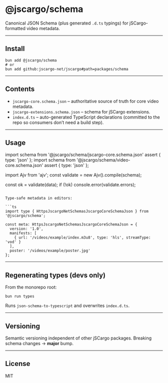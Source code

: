 # @jscargo/schema

Canonical JSON Schema (plus generated `.d.ts` typings) for jSCargo-formatted video metadata.

---

## Install

```
bun add @jscargo/schema
# or
bun add github:jscargo-net/jscargo#path=packages/schema
```

---

## Contents

* `jscargo-core.schema.json` – authoritative source of truth for core video metadata.
* `jscargo-extensions.schema.json` – schema for jSCargo extensions.
* `index.d.ts` – auto-generated TypeScript declarations (committed to the repo so consumers don’t need a build step).

---

## Usage

import schema from '@jscargo/schema/jscargo-core.schema.json' assert { type: 'json' };
import schema from '@jscargo/schema/video-core.schema.json' assert { type: 'json' };

import Ajv from 'ajv';
const validate = new Ajv().compile(schema);

const ok = validate(data);
if (!ok) console.error(validate.errors);
```

Type-safe metadata in editors:

```ts
import type { HttpsJscargoNetSchemasJscargoCoreSchemaJson } from '@jscargo/schema';

const meta: HttpsJscargoNetSchemasJscargoCoreSchemaJson = {
  version: '1.0',
  manifests: [
    { url: '/videos/example/index.m3u8', type: 'hls', streamType: 'vod' }
  ],
  poster: '/videos/example/poster.jpg'
};
```

---

## Regenerating types (devs only)

From the monorepo root:

```
bun run types
```

Runs `json-schema-to-typescript` and overwrites `index.d.ts`.

---

## Versioning

Semantic versioning independent of other jSCargo packages.
Breaking schema changes → **major** bump.

---

## License

MIT

